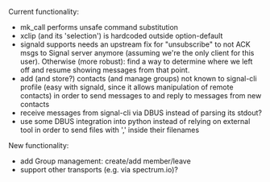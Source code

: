 Current functionality:
- mk_call performs unsafe command substitution
- xclip (and its 'selection') is hardcoded outside option-default
- signald supports needs an upstream fix for "unsubscribe" to not ACK msgs
  to Signal server anymore (assuming we're the only client for this user).
  Otherwise (more robust): find a way to determine where we left off and
  resume showing messages from that point.
- add (and store?) contacts (and manage groups) not known to signal-cli profile
  (easy with signald, since it allows manipulation of remote contacts)
  in order to send messages to and reply to messages from new contacts
- receive messages from signal-cli via DBUS instead of parsing its stdout?
- use some DBUS integration into python instead of relying on external tool
  in order to send files with ',' inside their filenames

New functionality:
- add Group management: create/add member/leave
- support other transports (e.g. via spectrum.io)?
